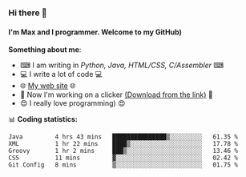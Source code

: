 ### Hi there 👋
#### I'm Max and I programmer. Welcome to my GitHub)

**Something about me**:
- ⌨ I am writing in _Python, Java, HTML/CSS, C/Assembler_ ⌨
- 💻 I write a lot of code 💻
- 🌐 [My web site](https://merive.herokuapp.com/) 🌐
- 🔘 Now I'm working on a clicker [(Download from the link)](https://merive.herokuapp.com/press1mtimes) 🔘
- 😍 I really love programming) 😍

📊 **Coding statistics:**
<!--START_SECTION:waka-->
```text
Java         4 hrs 43 mins   ███████████████▒░░░░░░░░░   61.35 % 
XML          1 hr 22 mins    ████▒░░░░░░░░░░░░░░░░░░░░   17.78 % 
Groovy       1 hr 2 mins     ███▒░░░░░░░░░░░░░░░░░░░░░   13.46 % 
CSS          11 mins         ▓░░░░░░░░░░░░░░░░░░░░░░░░   02.42 % 
Git Config   8 mins          ▒░░░░░░░░░░░░░░░░░░░░░░░░   01.75 % 
```
<!--END_SECTION:waka-->
